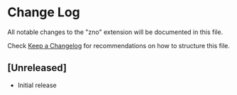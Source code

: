 # Change Log

All notable changes to the "zno" extension will be documented in this file.

Check [Keep a Changelog](http://keepachangelog.com/) for recommendations on how to structure this file.

## [Unreleased]

- Initial release